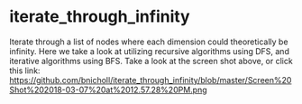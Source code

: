 # iterate_through_infinity
Iterate through a list of nodes where each dimension could theoretically be infinity. Here we take a look at utilizing recursive algorithms using DFS, and iterative algorithms using BFS. Take a look at the screen shot above, or click this link: https://github.com/bnicholl/iterate_through_infinity/blob/master/Screen%20Shot%202018-03-07%20at%2012.57.28%20PM.png



